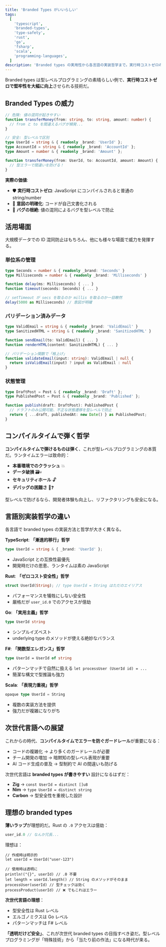 ```yaml
---
title: 'Branded Types がいいらしい'
tags:
  [
    'typescript',
    'branded-types',
    'type-safety',
    'rust',
    'go',
    'fsharp',
    'scala',
    'programming-languages',
  ]
description: 'Branded types の実用性から各言語の実装哲学まで。実行時コストゼロの型安全性、言語別の ergonomics 比較、そして次世代言語への理想を語る。'
---
```


Branded types は型レベルプログラミングの素晴らしい例で、**実行時コストゼロで堅牢性を大幅に向上**させられる技術だ。

## Branded Types の威力

```typescript
// 危険: 値の混同が起きやすい
function transferMoney(from: string, to: string, amount: number) {
  // from と to を間違えるバグが頻発...
}

// 安全: 型レベルで区別
type UserId = string & { readonly _brand: 'UserId' };
type AccountId = string & { readonly _brand: 'AccountId' };
type Amount = number & { readonly _brand: 'Amount' };

function transferMoney(from: UserId, to: AccountId, amount: Amount) {
  // 型エラーで間違いを防げる！
}
```

**実際の価値**:

- 🛡️ **実行時コストゼロ**: JavaScript にコンパイルされると普通の string/number
- 🎯 **意図の明確化**: コードが自己文書化される
- 🚫 **バグの根絶**: 値の混同によるバグを型レベルで防止

## 活用場面

大規模データでの ID 混同防止はもちろん、他にも様々な場面で威力を発揮する。

### 単位系の管理

```typescript
type Seconds = number & { readonly _brand: 'Seconds' }
type Milliseconds = number & { readonly _brand: 'Milliseconds' }

function delay(ms: Milliseconds) { ... }
function timeout(seconds: Seconds) { ... }

// setTimeout が secs を取るのか millis を取るのか一目瞭然
delay(5000 as Milliseconds) // 意図が明確
```

### バリデーション済みデータ

```typescript
type ValidEmail = string & { readonly _brand: 'ValidEmail' }
type SanitizedHTML = string & { readonly _brand: 'SanitizedHTML' }

function sendEmail(to: ValidEmail) { ... }
function renderHTML(content: SanitizedHTML) { ... }

// バリデーション関数で「格上げ」
function validateEmail(input: string): ValidEmail | null {
  return isValidEmail(input) ? input as ValidEmail : null
}
```

### 状態管理

```typescript
type DraftPost = Post & { readonly _brand: 'Draft' };
type PublishedPost = Post & { readonly _brand: 'Published' };

function publish(draft: DraftPost): PublishedPost {
  // ドラフトのみ公開可能、不正な状態遷移を型レベルで防止
  return { ...draft, publishedAt: new Date() } as PublishedPost;
}
```

## コンパイルタイムで弾く哲学

**コンパイルタイムで弾けるものは弾く**、これが型レベルプログラミングの本質だ。ランタイムエラーは致命的：

- **本番環境でのクラッシュ** 💥
- **データ破損** 🗃️💀
- **セキュリティホール** 🔓
- **デバッグの困難さ** 🐛❓

型レベルで防げるなら、開発者体験も向上し、リファクタリングも安全になる。

## 言語別実装哲学の違い

各言語で branded types の実装方法と哲学が大きく異なる。

**TypeScript**: **「漸進的移行」哲学**

```typescript
type UserId = string & { _brand: 'UserId' };
```

- JavaScript との互換性最優先
- 開発時だけの恩恵、ランタイムは素の JavaScript

**Rust**: **「ゼロコスト安全性」哲学**

```rust
struct UserId(String); // type UserId = String はただのエイリアス
```

- パフォーマンスを犠牲にしない安全性
- 厳格だが `user_id.0` でのアクセスが億劫

**Go**: **「実用主義」哲学**

```go
type UserId string
```

- シンプルイズベスト
- underlying type のメソッドが使える絶妙なバランス

**F#**: **「関数型エレガンス」哲学**

```fsharp
type UserId = UserId of string
```

- パターンマッチで自然に扱える `let processUser (UserId id) = ...`
- 簡潔な構文で型推論も強力

**Scala**: **「表現力重視」哲学**

```scala
opaque type UserId = String
```

- 複数の実装方法を提供
- 強力だが複雑になりがち

## 次世代言語への展望

これからの時代、**コンパイルタイムでエラーを防ぐガードレール**が重要になる：

- コードの複雑化 → より多くのガードレールが必要
- チーム開発の増加 → 暗黙知の型レベル表現が重要
- AI コード生成の普及 → 型制約で AI の間違いも防げる

次世代言語は **branded types が書きやすい** 設計になるはずだ：

- **Zig** → `const UserId = distinct []u8`
- **Nim** → `type UserId = distinct string`
- **Carbon** → 型安全性を重視した設計

## 理想の branded types

**薄いラップ**が理想的だ。Rust の `.0` アクセスは億劫：

```rust
user_id.0 // なんか冗長...
```

理想は：

```
// 作成時は明示的
let userId = UserId("user-123")

// 使用時は透明に
println!("{}", userId) // .0 不要
let length = userId.length() // String のメソッドがそのまま
processUser(userId) // 型チェックは効く
processProduct(userId) // ❌ でもこれはエラー
```

**次世代言語の理想**：

- 型安全性は Rust レベル
- エルゴノミクスは Go レベル
- パターンマッチは F# レベル

**「透明だけど安全」**、これが次世代 branded types の目指すべき姿だ。型レベルプログラミングが「特殊技術」から「当たり前の作法」になる時代が来る。
